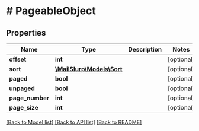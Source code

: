 # # PageableObject

## Properties

Name | Type | Description | Notes
------------ | ------------- | ------------- | -------------
**offset** | **int** |  | [optional] 
**sort** | [**\MailSlurp\Models\Sort**](Sort) |  | [optional] 
**paged** | **bool** |  | [optional] 
**unpaged** | **bool** |  | [optional] 
**page_number** | **int** |  | [optional] 
**page_size** | **int** |  | [optional] 

[[Back to Model list]](../../README#documentation-for-models) [[Back to API list]](../../README#documentation-for-api-endpoints) [[Back to README]](../../README)


